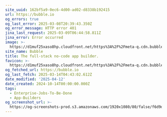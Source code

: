 ```yaml
---
site_uuid: 162bf5a9-0ec6-4d00-ad02-d8338b192415
url: https://bubble.io
og_errors: true
og_last_error: 2025-03-08T20:39:43.350Z
og_error_message: HTTP error 401
jina_last_request: 2025-03-09T06:44:58.811Z
jina_error: Error occurred
image: >-
  https://d1muf25xaso8hp.cloudfront.net/https%3A%2F%2Fmeta-q.cdn.bubble.io%2Ff1740773255881x194841547134159100%2FIMG_9775.png?w=&h=&auto=compress&dpr=1&fit=max
site_name: Bubble
title: The full-stack no-code app builder.
favicon: >-
  https://d1muf25xaso8hp.cloudfront.net/https%3A%2F%2Fmeta-q.cdn.bubble.io%2Ff1530294839424x143528842134401200%2FIcon-no-clearspace.png?w=128&h=&auto=compress&dpr=1&fit=max
og_fetched_url: https://bubble.io
og_last_fetch: 2025-03-14T04:43:02.612Z
date_modified: '2025-04-12'
date_created: 2024-10-14T00:00:00.000Z
tags:
  - Enterprise-Jobs-To-Be-Done
  - App-Builders
og_screenshot_url: >-
  https://og-screenshots-prod.s3.amazonaws.com/1920x1080/80/false/f6d9d55e515253b97e4fbd607750653904ebce1852e538d5c9515c229ae262dd.jpeg
---
```














































